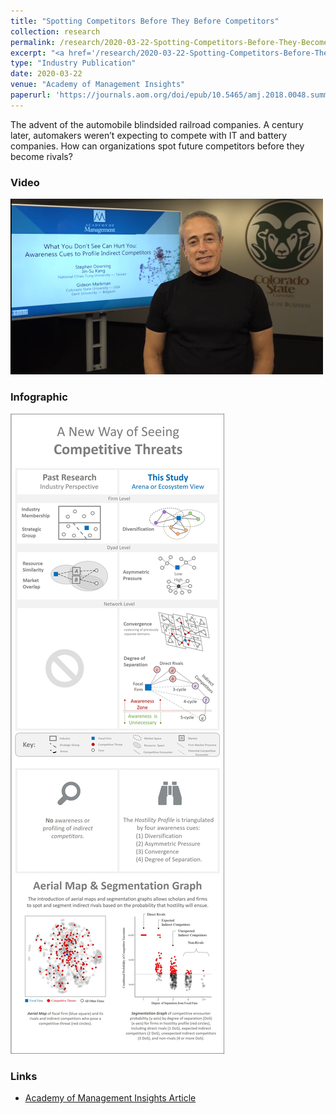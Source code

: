 ```yaml
---
title: "Spotting Competitors Before They Before Competitors"
collection: research
permalink: /research/2020-03-22-Spotting-Competitors-Before-They-Become-Competitors
excerpt: "<a href='/research/2020-03-22-Spotting-Competitors-Before-They-Become-Competitors'><img src='/images/AOM_Insights_2020_wide_thumbnail_jpg.jpg' style='max-height:155px;'></a><br/><br/> The advent of the automobile blindsided railroad companies. A century later, automakers weren’t expecting to compete with IT and battery companies. How can organizations spot future competitors before they become rivals?"
type: "Industry Publication"
date: 2020-03-22
venue: "Academy of Management Insights"
paperurl: 'https://journals.aom.org/doi/epub/10.5465/amj.2018.0048.summary'
---
```


The advent of the automobile blindsided railroad companies. A century later, automakers weren’t expecting to compete with IT and battery companies. How can organizations spot future competitors before they become rivals?

### Video

[<img src='/images/AOM_Insights_2020_video_img_png.png' style='max-width: 500px;'>](https://vimeo.com/373259202 "Spotting Competitors Before They Become Competitors") 

### Infographic

<img src='/images/AOM_Insights_2020_jpg.jpg' style="max-width: 500px;">

### Links
* [Academy of Management Insights Article](https://journals.aom.org/doi/epub/10.5465/amj.2018.0048.summary)
